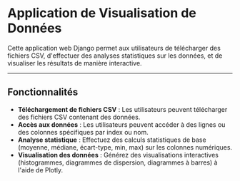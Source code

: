 # Application de Visualisation de Données

Cette application web Django permet aux utilisateurs de télécharger des fichiers CSV, d'effectuer des analyses statistiques sur les données, et de visualiser les résultats de manière interactive.

---

## Fonctionnalités

- **Téléchargement de fichiers CSV** : Les utilisateurs peuvent télécharger des fichiers CSV contenant des données.
- **Accès aux données** : Les utilisateurs peuvent accéder à des lignes ou des colonnes spécifiques par index ou nom.
- **Analyse statistique** : Effectuez des calculs statistiques de base (moyenne, médiane, écart-type, min, max) sur les colonnes numériques.
- **Visualisation des données** : Générez des visualisations interactives (histogrammes, diagrammes de dispersion, diagrammes à barres) à l'aide de Plotly.
